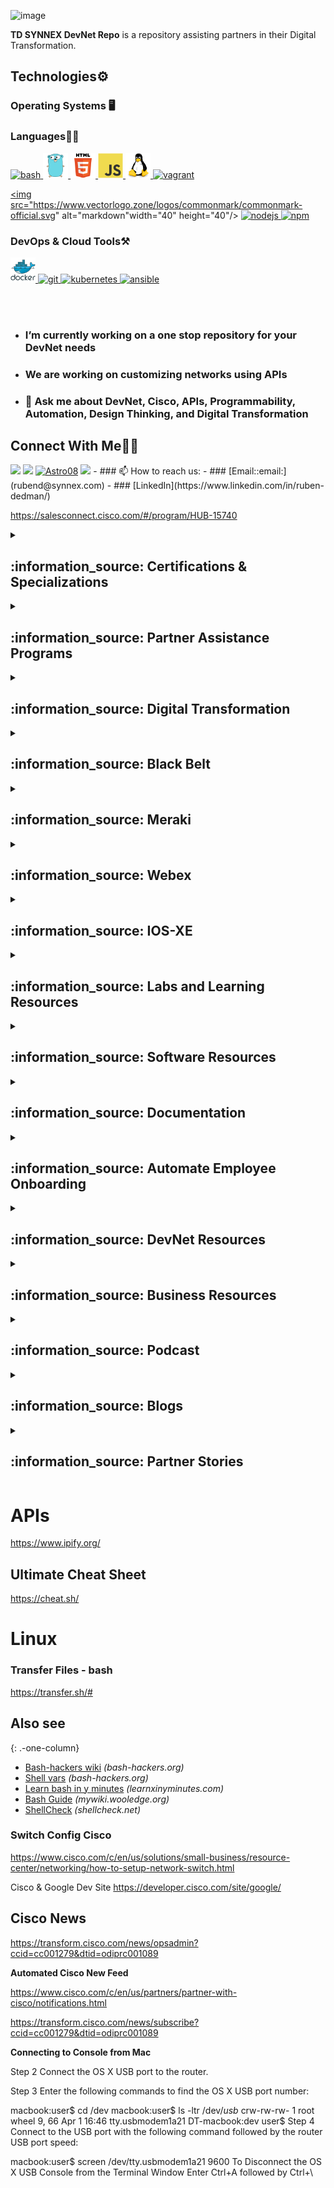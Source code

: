 ![image](https://user-images.githubusercontent.com/9085386/172184871-48c45eb4-9023-491e-98fc-742b5ab863f9.png)

**TD SYNNEX DevNet Repo** is a repository assisting partners in their Digital Transformation.

## Technologies⚙️

### Operating Systems 🖥



### Languages✍🏼
<a href="https://www.gnu.org/software/bash/" target="_blank" rel="noreferrer"> <img src="https://www.vectorlogo.zone/logos/gnu_bash/gnu_bash-icon.svg" alt="bash" width="40" height="40"/> </a> 
  <a href="https://golang.org" target="_blank" rel="noreferrer"> <img src="https://raw.githubusercontent.com/devicons/devicon/master/icons/go/go-original.svg" alt="go" width="40" height="40"/> </a> <a href="https://www.w3.org/html/" target="_blank" rel="noreferrer"> <img src="https://raw.githubusercontent.com/devicons/devicon/master/icons/html5/html5-original-wordmark.svg" alt="html5" width="40" height="40"/> </a> <a href="https://developer.mozilla.org/en-US/docs/Web/JavaScript" target="_blank" rel="noreferrer"> <img src="https://raw.githubusercontent.com/devicons/devicon/master/icons/javascript/javascript-original.svg" alt="javascript" width="40" height="40"/> </a> 
<a href="https://www.linux.org/" target="_blank" rel="noreferrer"> <img src="https://raw.githubusercontent.com/devicons/devicon/master/icons/linux/linux-original.svg" alt="linux" width="40" height="40"/> </a> <a href="https://www.vagrantup.com/" target="_blank" rel="noreferrer"> <img src="https://www.vectorlogo.zone/logos/vagrantup/vagrantup-icon.svg" alt="vagrant" width="40" height="40"/> </a> </p>
<a href="https://www.markdownguide.org/" target="_blank" rel="noreferrer"> <img src="https://www.vectorlogo.zone/logos/commonmark/commonmark-official.svg" alt="markdown"width="40" height="40"/> </a>
<a href="https://www.nodejs.org/" target="_blank" rel="noreferrer"> <img src="https://www.vectorlogo.zone/logos/nodejs/nodejs-icon.svg" alt="nodejs" width="40" height="40"/> </a>
<a href="https://www.npmjs.com/" target="_blank" rel="noreferrer"> <img src="https://www.vectorlogo.zone/logos/npmjs/npmjs-icon.svg" alt="npm" width="40" height="40"/> </a> 


### DevOps & Cloud Tools⚒️
<a href="https://www.docker.com/" target="_blank" rel="noreferrer"> <img src="https://raw.githubusercontent.com/devicons/devicon/master/icons/docker/docker-original-wordmark.svg" alt="docker" width="40" height="40"/> </a>
<a href="https://git-scm.com/" target="_blank" rel="noreferrer"> <img src="https://www.vectorlogo.zone/logos/git-scm/git-scm-icon.svg" alt="git" width="40" height="40"/> </a>
<a href="https://kubernetes.io" target="_blank" rel="noreferrer"> <img src="https://www.vectorlogo.zone/logos/kubernetes/kubernetes-icon.svg" alt="kubernetes" width="40" height="40"/> </a>
<a href="https://www.ansible.com/" target="_blank" rel="noreferrer"> <img src="https://www.vectorlogo.zone/logos/ansible/ansible-icon.svg" alt="ansible" width="40" height="40"/> </a>

<br />

<br />

- ### I’m currently working on a one stop repository for your DevNet needs 
-  ### We are working on customizing networks using APIs 
- ### 💬 Ask me about DevNet, Cisco, APIs, Programmability, Automation, Design Thinking, and Digital Transformation


## Connect With Me👋🏼

<p align="left">  
<a href="https://www.linkedin.com/in/ruben-dedman/" target="blank"><img src="https://img.icons8.com/color/35/000000/linkedin.png"/></a>
<a href="https://www.youtube.com/c/RubenDedman" target="blank"><img src="https://img.icons8.com/color/35/000000/youtube-play.png"/></a>
<a href="https://leetcode.com/Astro_08/" target="blank"><img src="https://cdn.iconscout.com/icon/free/png-256/leetcode-3629476-3031539.png" alt="Astro08" height="35" width="35"/></a>
<a href="https://www.instagram.com/codes.astro/" target="blank"><img src="https://img.icons8.com/fluency/35/000000/instagram-new.png"/></a>
- ### 📫 How to reach us: 
  - ### [Email::email:](rubend@synnex.com)
  - ### [LinkedIn](https://www.linkedin.com/in/ruben-dedman/)

https://salesconnect.cisco.com/#/program/HUB-15740

<details>
<summary><h2> :information_source: Certifications & Specializations</h2></summary>



**Specialization Instructions**
  
[devnet-specialization-requirements.pdf](https://github.com/Radmanded/radmanded/files/9030687/devnet-specialization-requirements.pdf)

[devnet-specialization-customer-reference-template.pdf](https://github.com/Radmanded/radmanded/files/9030692/devnet-specialization-customer-reference-template.pdf)

DCAUTO Exam
</details>

<details>
<summary><h2> :information_source: Partner Assistance Programs</h2></summary>
  
**Ultimate Partner Resource**
https://salesconnect.cloudapps.cisco.com/#/program/PAGE-17753
  
  
Partner Journey Notes
gomsp@cisco.com 

https://developer.cisco.com/site/coi/
  
**Programmability Blitz- Partner Development Program**
  
https://salesconnect.cisco.com/#/program/PAGE-14323
  
**Boss Asset Library**
  
</details>  
  
<details>
<summary><h2> :information_source: Digital Transformation</h2></summary>

**API Article**

https://www.cisco.com/c/en/us/solutions/cisco-on-cisco/apis-for-cisco-it.html

**API Security**
  
https://blogs.cisco.com/developer/container_scanning_01?ccid=kubeconeu22&dtid=sitepersona01&oid=awareness-fy22-q4-0000-softwaredev-ww
  
### IDC/Cisco Assessment
  
https://www.sb-maturityassessment.com/
  
</details>

<details>
<summary><h2> :information_source: Black Belt</h2></summary>
 
### DevNet Black Belt
  
https://salesconnect.cisco.com/c/r/salesconnect/index.html#/program/PAGE-10842
  
### Digital Co-Sale
  
https://salesconnect.cisco.com/#/program/PAGE-18283
  
### Cisco Partnering Journey - Co-Sell

![CleanShot-Google Chrome202207-06 at 09 53 14](https://user-images.githubusercontent.com/9085386/177579847-0c192049-e2ca-415b-b1ce-04c8cf8cdc70.png)

Different options to choose your journey
  
https://ciscopartnerjourneys.com/en/us/journeys/co-sell
  
https://ciscopartnerjourneys.com/en/us/login
  
</details>

<details>
<summary><h2> :information_source: Meraki</h2></summary>
  
### Meraki Developer Hub
  
https://developer.cisco.com/meraki/meraki-platform/

![CleanShot-Brave Browser202206-08 at 14 37 18](https://user-images.githubusercontent.com/9085386/172702586-b2d450c7-aa08-4633-bc65-4cfaac297138.png)

https://developer.cisco.com/meraki/

![CleanShot-Brave Browser202206-08 at 14 39 12](https://user-images.githubusercontent.com/9085386/172702908-d4c40182-0140-45eb-b8d6-ddeac3dabafb.png)

### Code Exchange
  
### Meraki Dashboard API

![CleanShot-Brave Browser202206-08 at 14 42 14](https://user-images.githubusercontent.com/9085386/172703388-a1c353b6-8ef4-4515-8ddf-6d2a8ca7d61b.png)

https://developer.cisco.com/meraki/api-latest/

https://developer.cisco.com/meraki/api-v1/
  
### Scanning API
  
https://developer.cisco.com/meraki/scanning-api/#!introduction  
  
### Integrations

![CleanShot-Brave Browser202206-08 at 14 47 49](https://user-images.githubusercontent.com/9085386/172704358-8a0ff5a6-7ae1-42fb-af15-f7f53e14f377.png)
  
https://developer.cisco.com/meraki/build/meraki-network-creator-with-servicenow-and-angular/
  
### Automation Exchange

![CleanShot-Brave Browser202206-08 at 17 37 02](https://user-images.githubusercontent.com/9085386/172729069-e608dcbb-b623-438e-bd59-a5f0c71676d2.png)

https://developer.cisco.com/network-automation/listing/
  
  
### Meraki APIs with Node-RED
  
https://developer.cisco.com/meraki/build/node-red-getting-started-with-cisco-meraki-apis/

https://nodered.org/docs/
  
### Captive Portals

https://github.com/meraki/js-splash

https://developer.cisco.com/meraki/guides/captive-portal-solution-guide/
  
### Learning Labs + Github Repositories

https://github.com/CiscoDevNet/meraki-code

https://github.com/meraki/dashboard-api-python/
  
  
### Blogs

https://nolanwifi.com/2018/10/28/meraki-api-where-do-you-start/

https://andrecamillo.medium.com/getting-started-with-meraki-apis-7633a822a9da

</details>

<details>
<summary><h2> :information_source: Webex</h2></summary>
  
### Official

https://developer.webex.com/

https://developer.webex.com/docs

### Webex Github Repos

https://github.com/JardaMartan?tab=repositories

### Connect GitHub to Webex

https://apphub.webex.com/applications/github-cloud-99112
  
### Webex Assistance Skills
  
https://developer-portal-intb.ciscospark.com/docs/api/guides/webex-assistant-skills-guide
  
https://developer-portal-intb.ciscospark.com/docs/api/guides/webex-assistant-skills-reference-guide#response-payload
  
### Natural Language Processor Bot Integration

Install - https://www.mindmeld.com/docs/userguide/getting_started.html
Integrate - https://www.mindmeld.com/docs/integrations/webex_teams.html
Food Ordering Project - https://www.mindmeld.com/docs/blueprints/food_ordering.html
  
</details>

<details>
<summary><h2> :information_source: IOS-XE </h2></summary>
  
### ZTP
  
**How to**
  
https://blogs.cisco.com/developer/device-provisioning-with-ios-xe-zero-touch-provisioning
  
https://www.ciscolive.com/c/dam/r/ciscolive/emea/docs/2020/pdf/DEVNET-2323.pdf
  
**GitHub**
https://www.ciscolive.com/c/dam/r/ciscolive/emea/docs/2020/pdf/DEVNET-2323.pdf
  
  
https://github.com/jeremycohoe/IOSXE-Zero-Touch-Provisioning
  
**Python2 Version for Educational Purpose**  
https://github.com/CiscoSE/IOS-XE-ZTP
https://github.com/tdorssers/ztp
  
 </details>
 
 
<details>
<summary><h2> :information_source: Labs and Learning Resources</h2></summary>
  
### Learning Modules

https://developer.cisco.com/learning/search/modules/

### dCloud Labs

https://dcloud-cms.cisco.com/help/view-documentation-for-dcloud-content

  
</details>


<details>
<summary><h2> :information_source: Software Resources</h2></summary>
  
### GitHub Repo
  
https://github.com/Stienvdh/new-employee-onboarding
  
Git Tutorial: https://www.youtube.com/watch?v=8JJ101D3knE
Creating an SSH key: https://docs.github.com/en/authentication/connecting-to-github-with-ssh
LastPass: https://www.lastpass.com/
Docker Tutorial: https://www.youtube.com/watch?v=pTFZFxd4hOI
JSON and Python Tutorial: https://www.youtube.com/watch?v=oQfNYqz8pLs
  
### Jinja2
  
https://ttl255.com/jinja2-tutorial-part-1-introduction-and-variable-substitution/

### NAPALM (Network Automation and Programmability Abstraction Layer with Multivendor support)
  
https://developer.cisco.com/codeexchange/github/repo/napalm-automation/napalm  
  
https://napalm.readthedocs.io/en/latest/
  
https://github.com/napalm-automation/napalm
  
https://www.ciscolive.com/c/dam/r/ciscolive/emea/docs/2019/pdf/DEVNET-1599.pdf
  
https://codingnetworks.blog/napalm-network-automation-python-working-with-cisco-ios-and-ios-xr/
  
https://ultraconfig.com.au/blog/introduction-to-napalm-network-automation-on-cisco/
  
### VIM

https://github.com/mg979/vim-visual-multi

https://learnvimscriptthehardway.stevelosh.com/chapters/06.html#exercises

https://vim.fandom.com/wiki/Use_filter_commands_to_process_text

### Z Shell

https://zsh.sourceforge.io/

### Mac Apps

https://manytricks.com/moom/
  
</details>

<details>
<summary><h2> :information_source: Documentation</h2></summary>

### Docusaurus  
  
https://docusaurus.io/docs
  
</details>

<details>
<summary><h2> :information_source: Automate Employee Onboarding</h2></summary>

https://www.youtube.com/watch?v=INGnD_586jwocs
 
  
</details>


<details>
<summary><h2> :information_source: DevNet Resources</h2></summary>

### DevNet Creations
https://creations.devnetcloud.com/  
  
  
</details>

<details>
<summary><h2> :information_source: Business Resources</h2></summary>

### Web Design Resources

https://github.com/nicolesaidy/awesome-web-design#icons
  
### Markdown Tutorials

https://markmap.js.org/repl

### READMEs

https://github.com/matiassingers/awesome-readme


### Marketing for Engineers

https://github.com/goabstract/Marketing-for-Engineers
  
</details>

<details>
<summary><h2> :information_source: Podcast </h2></summary>

https://packetpushers.net/podcast/

</details>

<details>
<summary><h2> :information_source: Blogs </h2></summary>

https://techblog.cisco.com/

</details>

<details>
<summary><h2> :information_source: Partner Stories </h2></summary>
  
### Partner Benefits
  
https://www.cisco.com/c/en/us/partners/partner-with-cisco/benefits.html?dtid=odiprc001129&ccid=cc000864
  
https://www.cisco.com/c/en/us/partners/partner-with-cisco/benefits/opportunities-across-the-lifecycle.html?dtid=odiprc001129&ccid=cc000864
  
**Build on Cisco**

https://ciscopartnerjourneys.com/en/us/login
  
https://ciscopartnerjourneys.com/en/us/journeys/build-solutions
  
### Partner Stories

https://www.cisco.com/c/en/us/about/case-studies-customer-success-stories/partner-case-studies.html?filter_type_of_partner=Independent%20Software%20Vendor
  
### Partner YouTube
  
https://www.youtube.com/playlist?list=PLF390A3A7152E5BF4

</details>  
  
# APIs

https://www.ipify.org/

## Ultimate Cheat Sheet

https://cheat.sh/

# Linux

### Transfer Files - bash

https://transfer.sh/#

## Also see
{: .-one-column}

* [Bash-hackers wiki](http://wiki.bash-hackers.org/) _(bash-hackers.org)_
* [Shell vars](http://wiki.bash-hackers.org/syntax/shellvars) _(bash-hackers.org)_
* [Learn bash in y minutes](https://learnxinyminutes.com/docs/bash/) _(learnxinyminutes.com)_
* [Bash Guide](http://mywiki.wooledge.org/BashGuide) _(mywiki.wooledge.org)_
* [ShellCheck](https://www.shellcheck.net/) _(shellcheck.net)_

### Switch Config Cisco

https://www.cisco.com/c/en/us/solutions/small-business/resource-center/networking/how-to-setup-network-switch.html

Cisco & Google Dev Site
https://developer.cisco.com/site/google/


## Cisco News

https://transform.cisco.com/news/opsadmin?ccid=cc001279&dtid=odiprc001089

**Automated Cisco New Feed**

https://www.cisco.com/c/en/us/partners/partner-with-cisco/notifications.html

https://transform.cisco.com/news/subscribe?ccid=cc001279&dtid=odiprc001089

**Connecting to Console from Mac**

Step 2 Connect the OS X USB port to the router.

Step 3 Enter the following commands to find the OS X USB port number:

macbook:user$ cd /dev
macbook:user$ ls -ltr /dev/*usb*
crw-rw-rw- 1 root wheel 9, 66 Apr 1 16:46 tty.usbmodem1a21
DT-macbook:dev user$
Step 4 Connect to the USB port with the following command followed by the router USB port speed:

macbook:user$ screen /dev/tty.usbmodem1a21 9600
To Disconnect the OS X USB Console from the Terminal Window
Enter Ctrl+A followed by Ctrl+\
